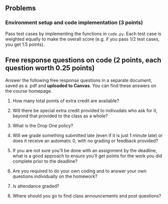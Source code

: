 ## Problems

### Environment setup and code implementation (3 points)
Pass test cases by implementing the functions in `code.py`. Each test case is weighted equally to make the overall score (e.g. if you pass 1/2 test cases, you get 1.5 points).

## Free response questions on code (2 points, each question worth 0.25 points) 
Answer the following free response questions in a separate document, saved as a .pdf and **uploaded to Canvas**. You can find these answers on the course homepage.

1. How many total points of extra credit are available? 

2. Will there be special extra credit provided to indivudals who ask for it, beyond that provided to the class as a whole? 

3. What is the Drop One policy?

4. Will we grade something submitted late (even if it is just 1 minute late) or does it receive an automatic 0, with no grading or feedback provided?

5. If you are not sure you'll be done with an assignment by the deadline, what is a good approach to ensure you'll get points for the work you did complete prior to the deadline?

6. Are you required to do your own coding and to answer your own questions individually on the homework? 

7. Is attendance graded?

8. Where should you go to find class announcements and post questions?


  


